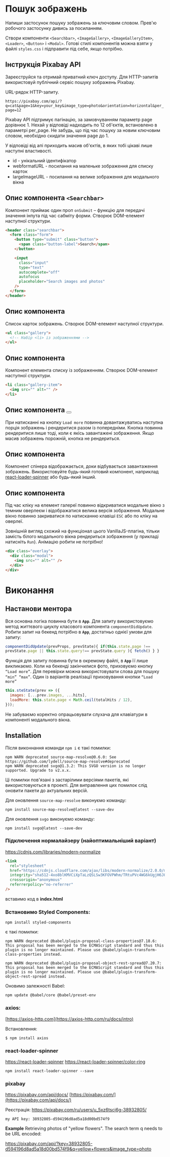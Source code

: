# Пошук зображень

Напиши застосунок пошуку зображень за ключовим словом. Прев'ю робочого
застосунку дивись за посиланням.

Створи компоненти `<Searchbar>`, `<ImageGallery>`, `<ImageGalleryItem>`,
`<Loader>`, `<Button>` і `<Modal>`. Готові стилі компонентів можна взяти у файлі
`styles.css` і підправити під себе, якщо потрібно.

## Інструкція Pixabay API

Зареєструйся та отримай приватний ключ доступу. Для HTTP-запитів використовуй
публічний сервіс пошуку зображень Pixabay.

URL-рядок HTTP-запиту.

`https://pixabay.com/api/?q=cat&page=1&key=your_key&image_type=photo&orientation=horizontal&per_page=12`

Pixabay API підтримує пагінацію, за замовчуванням параметр page дорівнює 1.
Нехай у відповіді надходить по 12 об'єктів, встановлено в параметрі per_page. Не
забудь, що під час пошуку за новим ключовим словом, необхідно скидати значення
page до 1.

У відповіді від апі приходить масив об'єктів, в яких тобі цікаві лише наступні
властивості.

- id - унікальний ідентифікатор
- webformatURL - посилання на маленьке зображення для списку карток
- largeImageURL - посилання на велике зображення для модального вікна

## Опис компонента `<Searchbar>`

Компонент приймає один проп `onSubmit` – функцію для передачі значення інпута
під час сабміту форми. Створює DOM-елемент наступної структури.

```html
<header class="searchbar">
  <form class="form">
    <button type="submit" class="button">
      <span class="button-label">Search</span>
    </button>

    <input
      class="input"
      type="text"
      autocomplete="off"
      autofocus
      placeholder="Search images and photos"
    />
  </form>
</header>
```

## Опис компонента <ImageGallery>

Список карток зображень. Створює DOM-елемент наступної структури.

```html
<ul class="gallery">
  <!-- Набір <li> із зображеннями -->
</ul>
```

## Опис компонента <ImageGalleryItem>

Компонент елемента списку із зображенням. Створює DOM-елемент наступної
структури.

```html
<li class="gallery-item">
  <img src="" alt="" />
</li>
```

## Опис компонента <Button>

При натисканні на кнопку `Load more` повинна довантажуватись наступна порція
зображень і рендеритися разом із попередніми. Кнопка повинна рендеритися лише
тоді, коли є якісь завантажені зображення. Якщо масив зображень порожній, кнопка
не рендериться.

## Опис компонента <Loader>

Компонент спінера відображається, доки відбувається завантаження зображень.
Використовуйте будь-який готовий компонент, наприклад
[react-loader-spinner](https://github.com/mhnpd/react-loader-spinner) або
будь-який інший.

## Опис компонента <Modal>

Під час кліку на елемент галереї повинно відкриватися модальне вікно з темним
оверлеєм і відображатися велика версія зображення. Модальне вікно повинно
закриватися по натисканню клавіші `ESC` або по кліку на оверлеї.

Зовнішній вигляд схожий на функціонал цього VanillaJS-плагіна, тільки замість
білого модального вікна рендериться зображення (у прикладі натисніть `Run`).
Анімацію робити не потрібно!

```html
<div class="overlay">
  <div class="modal">
    <img src="" alt="" />
  </div>
</div>
```

# Виконання

## Настанови ментора

Вся основна логіка повинна бути в **`Арр`**. Для запиту використовуємо метод
життєвого циуклу класового компонента `componentDidUpdate`. Робити запит на
бекенд потрібно в **`Арр`**, достатньо однієї умови для запиту:

```jsx
componentDidUpdate(prevProps, prevState){ if(this.state.page !==
prevState.page || this.state.query!== prevState.query ){ fetch() } }
```

Функція для запиту повинна бути в окремому файлі, в **`Арр`** її лише
викликаємо. Коли на бекенді закінчилися фото, приховуємо кнопку `“Load more”`.
Для перевірки можна використовувати слова для пошуку `“min” “max”`. Один із
варіантів реалізації приховування кнопки `“Load more”`

```jsx
this.steState(prev => ({
  images: [...prev.images, ...hits],
  loadMore: this.state.page < Math.ceil(totalHits / 12),
}));
```

Не забуваємо коректно опрацьовувати слухача для клавіатури в компоненті
модального вікна.

## Installation

Після виконнання команди `npm i` є такі помилки:

```
npm WARN deprecated source-map-resolve@0.6.0: See https://github.com/lydell/source-map-resolve#deprecated
npm WARN deprecated svgo@1.3.2: This SVGO version is no longer supported. Upgrade to v2.x.x.
```

Ці помилки пов'язані з застарілими версіями пакетів, які використовуються в
проекті. Для виправлення цих помилок слід оновити пакети до актуальних версій.

Для оновлення `source-map-resolve` виконуємо команду:

```
npm install source-map-resolve@latest --save-dev
```

Для оновлення `svgo` виконуємо команду:

```
npm install svgo@latest --save-dev
```

### Підключення нормалайзеру (найоптимальніший варіант)

https://cdnjs.com/libraries/modern-normalize

```html
<link
  rel="stylesheet"
  href="https://cdnjs.cloudflare.com/ajax/libs/modern-normalize/2.0.0/modern-normalize.min.css"
  integrity="sha512-4xo8blKMVCiXpTaLzQSLSw3KFOVPWhm/TRtuPVc4WG6kUgjH6J03IBuG7JZPkcWMxJ5huwaBpOpnwYElP/m6wg=="
  crossorigin="anonymous"
  referrerpolicy="no-referrer"
/>
```

вставимо код в **index.html**

### Встановимо Styled Components:

`npm install styled-components`

є такі помилки:

```
npm WARN deprecated @babel/plugin-proposal-class-properties@7.18.6: This proposal has been merged to the ECMAScript standard and thus this plugin is no longer maintained. Please use @babel/plugin-transform-class-properties instead.

npm WARN deprecated @babel/plugin-proposal-object-rest-spread@7.20.7: This proposal has been merged to the ECMAScript standard and thus this plugin is no longer maintained. Please use @babel/plugin-transform-object-rest-spread instead.
```

Оновимо залежності Babel:

```
npm update @babel/core @babel/preset-env
```

### axios:

[https://axios-http.com](https://axios-http.com/ru/docs/intro)

Встановлення:

```
$ npm install axios
```

### react-loader-spinner

[https://react-loader-spinner](https://github.com/mhnpd/react-loader-spinner)
[https://react-loader-spinner/color-ring](https://mhnpd.github.io/react-loader-spinner/docs/components/color-ring)

```
npm install react-loader-spinner --save
```

### pixabay

https://pixabay.com/api/docs/
[https://pixabay.com/](https://pixabay.com/api/docs/)

Реєстрація: https://pixabay.com/ru/users/u_5xz6tscj6g-38932805/

```
my API key: 38932805-d594196d8ad5a18d00bd574f9
```

**Example** Retrieving photos of "yellow flowers". The search term q needs to be
URL encoded:

https://pixabay.com/api/?key=38932805-d594196d8ad5a18d00bd574f9&q=yellow+flowers&image_type=photo
